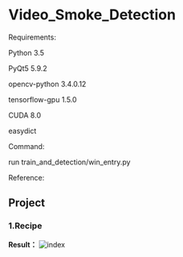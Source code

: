 # Video_Smoke_Detection
Requirements:

Python  3.5

PyQt5	5.9.2	

opencv-python	3.4.0.12

tensorflow-gpu	1.5.0	

CUDA 8.0

easydict

Command:

run train_and_detection/win_entry.py

Reference:

## Project
### 1.Recipe
 **Result：**
 ![index](https://github.com/xjg0124/Video_Smoke_Detection/raw/master/img/2Dto3D.png)



